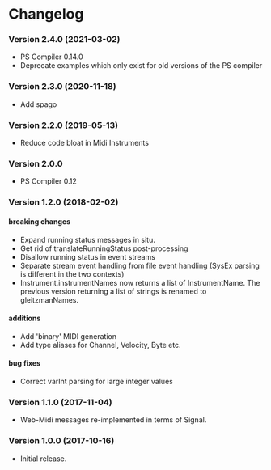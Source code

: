 # Changelog

### Version 2.4.0 (2021-03-02)

* PS Compiler 0.14.0
* Deprecate examples which only exist for old versions of the PS compiler

### Version 2.3.0 (2020-11-18)

* Add spago

### Version 2.2.0 (2019-05-13)

* Reduce code bloat in Midi Instruments

### Version 2.0.0

* PS Compiler 0.12

### Version 1.2.0 (2018-02-02)

#### breaking changes

* Expand running status messages in situ.  
* Get rid of translateRunningStatus post-processing
* Disallow running status in event streams
* Separate stream event handling from file event handling
  (SysEx parsing is different in the two contexts)
* Instrument.instrumentNames now returns a list of InstrumentName.  The previous
  version returning a list of strings is renamed to gleitzmanNames.

#### additions
* Add 'binary' MIDI generation
* Add type aliases for Channel, Velocity, Byte etc.

#### bug fixes
* Correct varInt parsing for large integer values

### Version 1.1.0  (2017-11-04)

* Web-Midi messages re-implemented in terms of Signal.

### Version 1.0.0  (2017-10-16)

* Initial release.
